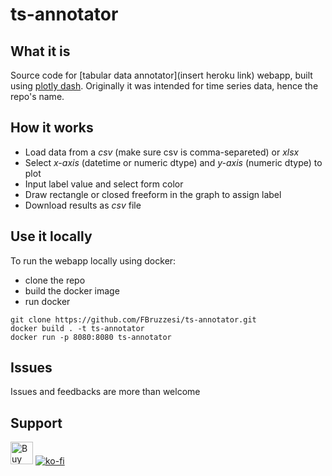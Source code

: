# ts-annotator

## What it is

Source code for [tabular data annotator](insert heroku link) webapp, built using [plotly dash](https://plotly.com/dash/). Originally it was intended for time series data, hence the repo's name.

## How it works

- Load data from a _csv_ (make sure csv is comma-separeted) or _xlsx_
- Select _x-axis_ (datetime or numeric dtype) and _y-axis_ (numeric dtype) to plot
- Input label value and select form color
- Draw rectangle or closed freeform in the graph to assign label
- Download results as _csv_ file

## Use it locally

To run the webapp locally using docker:
- clone the repo
- build the docker image
- run docker

```
git clone https://github.com/FBruzzesi/ts-annotator.git
docker build . -t ts-annotator
docker run -p 8080:8080 ts-annotator
```


## Issues

Issues and feedbacks are more than welcome

## Support
<a href='https://ko-fi.com/L3L37807E' target='_blank'><img height='36' style='border:0px;height:36px;' src='https://cdn.ko-fi.com/cdn/kofi2.png?v=3' border='0' alt='Buy Me a Coffee at ko-fi.com' /></a>
[![ko-fi](https://ko-fi.com/img/githubbutton_sm.svg)](https://ko-fi.com/L3L37807E)
